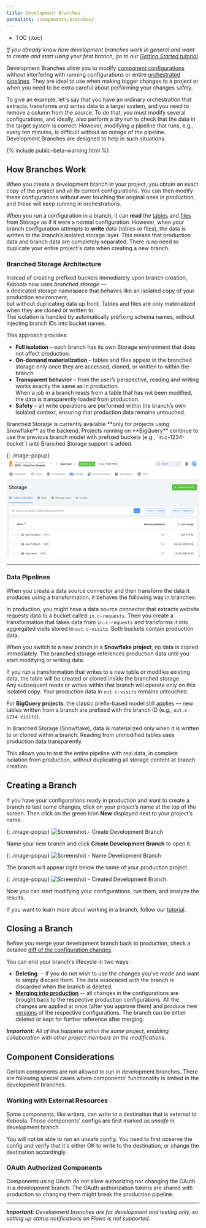 ```yaml
---
title: Development Branches
permalink: /components/branches/
---
```


* TOC
{:toc}

*If you already know how development branches work in general and want to create and start using your first branch, 
go to our [Getting Started tutorial](/tutorial/branches/).*

Development Branches allow you to modify [component configurations](/components/) without interfering with running 
configurations or entire [orchestrated pipelines](/orchestrator/). They are ideal to use when making bigger changes 
to a project or when you need to be extra careful about performing your changes safely. 

To give an example, let's say that you have an ordinary orchestration that extracts, transforms and writes data 
to a target system, and you need to remove a column from the source. To do that, you must modify several configurations, 
and ideally, also perform a dry run to check that the data in the target system is correct. However, modifying a pipeline 
that runs, e.g., every ten minutes, is difficult without an outage of the pipeline. Development Branches are designed 
to help in such situations.

{% include public-beta-warning.html %}

## How Branches Work
When you create a development branch in your project, you obtain an exact copy of the project and all its current 
configurations. You can then modify these configurations without ever touching the original ones in production, 
and these will keep running in orchestrations. 

When you run a configuration in a branch, it can **read** the [tables](/storage/tables/) and [files](/storage/files/) 
from Storage as if it were a normal configuration. However, when your branch configuration attempts to **write** data
(tables or files), the data is written to the branch’s isolated storage layer. This means that production data and branch data
are completely separated. There is no need to duplicate your entire project's data when creating a new branch.

### Branched Storage Architecture

Instead of creating prefixed buckets immediately upon branch creation, Keboola now uses *branched storage* —  
a dedicated storage namespace that behaves like an isolated copy of your production environment,  
but without duplicating data up front. Tables and files are only materialized when they are cloned or written to.  
The isolation is handled by automatically prefixing schema names, without injecting branch IDs into bucket names.

This approach provides:
- **Full isolation** – each branch has its own Storage environment that does not affect production.  
- **On-demand materialization** – tables and files appear in the branched storage only once they are accessed, cloned, or written to within the branch.  
- **Transparent behavior** – from the user’s perspective, reading and writing works exactly the same as in production.  
  When a job in a branch reads from a table that has not been modified, the data is transparently loaded from production.
- **Safety** – all write operations are performed within the branch’s own isolated context, ensuring that production data remains untouched.

<div class="alert alert-info" markdown="1">
Branched Storage is currently available **only for projects using Snowflake** as the backend.  
Projects running on **BigQuery** continue to use the previous branch model with prefixed buckets (e.g., `in.c-1234-bucket`) until Branched Storage support is added.
</div>

{: .image-popup}
![Screenshot - Branched Storage](branched_storage.png)

---

### Data Pipelines

When you create a data source connector and then transform the data it produces using a transformation, it behaves the following way in branches:

In production, you might have a data source connector that extracts website requests data to a bucket called `in.c-requests`. Then you create a transformation that takes data from `in.c-requests` and transforms it into aggregated visits stored in `out.c-visits`. Both buckets contain production data.

When you switch to a new branch in a **Snowflake project**, no data is copied immediately. The branched storage references production data until you start modifying or writing data.  

If you run a transformation that writes to a new table or modifies existing data, the table will be created or cloned inside the branched storage.  
Any subsequent reads or writes within that branch will operate only on this isolated copy. Your production data in `out.c-visits` remains untouched.

For **BigQuery projects**, the classic prefix-based model still applies — new tables written from a branch are prefixed with the branch ID (e.g., `out.c-1234-visits`).

<div class="alert alert-info" markdown="1">
In Branched Storage (Snowflake), data is materialized only when it is written to or cloned within a branch.  
Reading from unmodified tables uses production data transparently.
</div>

This allows you to test the entire pipeline with real data, in complete isolation from production, without duplicating all storage content at branch creation.

## Creating a Branch
If you have your configurations ready in production and want to create a branch to test some changes, click on your project’s name 
at the top of the screen. Then click on the green icon **New** displayed next to your project’s name.

{: .image-popup}
![Screenshot - Create Development Branch](/tutorial/branches/figures/08-create-dev-branch.png)

Name your new branch and click **Create Development Branch** to open it.

{: .image-popup}
![Screenshot - Name Development Branch](/tutorial/branches/figures/09-name-dev-branch.png)

The branch will appear right below the name of your production project.

{: .image-popup}
![Screenshot - Created Development Branch](/tutorial/branches/figures/10-dev-branch-created.png).

Now you can start modifying your configurations, run them, and analyze the results. 

If you want to learn more about working in a branch, follow our [tutorial](/tutorial/branches/).

## Closing a Branch
Before you merge your development branch back to production, check a detailed [diff of the configuration changes](/tutorial/branches/project-diff/). 

You can end your branch's lifecycle in two ways:

- **Deleting** -- if you do not wish to use the changes you've made and want to simply discard them. The data associated with the branch is discarded when the branch is deleted.
- [**Merging into production**](/tutorial/branches/merge-to-production/) -- all changes in the configurations are brought back to the respective production configurations. All the changes are applied at once (after you approve them) and produce new [versions](/components/#configuration-versions) of the respective configurations. The branch can be either deleted or kept for further reference after merging. 

***Important:** All of this happens within the same project, enabling collaboration with other project members on the modifications.*

## Component Considerations

Certain components are not allowed to run in development branches. There are following special cases where components' functionality is limited in the development branches.

### Working with External Resources

Some components, like writers, can write to a destination that is external to Keboola. Those components'
configs are first marked as *unsafe* in development branch.

You will not be able to run an unsafe config. You need to first observe the config and verify that it's either OK to
write to the destination, or change the destination accordingly.

### OAuth Authorized Components

Components using OAuth do not allow authorizing nor changing the OAuth in a development branch. The OAuth authorization tokens are shared with production so changing them might break the production pipeline.

*****

***Important:** Development branches are for development and testing only, so setting up status notifications on Flows is not supported.*

